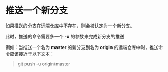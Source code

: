 # 推送一个新分支

如果推送的分支在远端仓库中不存在，则会被认定为一个新分支。

此时，推送的命令需要多一个 **-u** 的参数来完成新分支的推送

例如：当推送一个名为 **master** 的新分支到名为 **origin** 的远端仓库中时，推送命令应该接近于以下文本：

> git push -u origin/master
